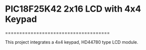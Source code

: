 # PIC18F25K42 2x16 LCD with 4x4 Keypad
=====================================

This project integrates a 4x4 keypad, HD44780 type LCD module.



